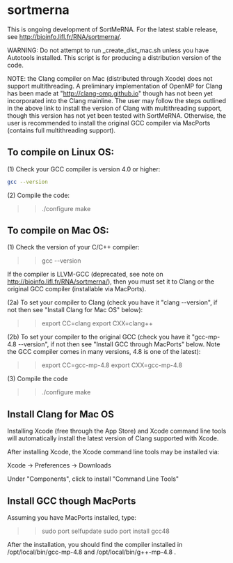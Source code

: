 sortmerna
=========

This is ongoing development of SortMeRNA. For the latest stable release, see http://bioinfo.lifl.fr/RNA/sortmerna/.


WARNING: Do not attempt to run _create_dist_mac.sh unless you have Autotools installed. 
This script is for producing a distribution version of the code.

NOTE: the Clang compiler on Mac (distributed through Xcode) does not support multithreading.
A preliminary implementation of OpenMP for Clang has been made at "http://clang-omp.github.io"
though has not been yet incorporated into the Clang mainline. The user may follow the
steps outlined in the above link to install the version of Clang with multithreading support, 
though this version has not yet been tested with SortMeRNA. Otherwise, the user is 
recommended to install the original GCC compiler via MacPorts (contains full multithreading support).
  


To compile on Linux OS:
-----------------------

(1) Check your GCC compiler is version 4.0 or higher:

```bash
gcc --version
```

(2) Compile the code:

>> ./configure
>> make



To compile on Mac OS:
---------------------

(1) Check the version of your C/C++ compiler:

>> gcc --version

If the compiler is LLVM-GCC (deprecated, see note on http://bioinfo.lifl.fr/RNA/sortmerna/), 
then you must set it to Clang or the original GCC compiler (installable via MacPorts).

(2a) To set your compiler to Clang (check you have it "clang --version", if not then 
see "Install Clang for Mac OS" below):

>> export CC=clang
>> export CXX=clang++

(2b) To set your compiler to the original GCC (check you have it "gcc-mp-4.8 --version", 
if not then see "Install GCC through MacPorts" below. Note the GCC compiler comes in many 
versions, 4.8 is one of the latest):

>> export CC=gcc-mp-4.8
>> export CXX=gcc-mp-4.8

(3) Compile the code
>> ./configure
>> make


Install Clang for Mac OS 
------------------------

Installing Xcode (free through the App Store) and Xcode command line tools will automatically 
install the latest version of Clang supported with Xcode. 

After installing Xcode, the Xcode command line tools may be installed via:

Xcode -> Preferences -> Downloads

Under "Components", click to install "Command Line Tools"



Install GCC though MacPorts
---------------------------

Assuming you have MacPorts installed, type:

>> sudo port selfupdate
>> sudo port install gcc48

After the installation, you should find the compiler installed in /opt/local/bin/gcc-mp-4.8 and /opt/local/bin/g++-mp-4.8 .


